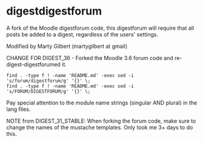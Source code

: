 digestdigestforum
===========

A fork of the Moodle digestforum code, this digestforum will require that all posts be added to a digest, 
regardless of the users' settings.

Modified by Marty Gilbert (martygilbert at gmail)

CHANGE FOR DIGEST_36 - Forked the Moodle 3.6 forum code and re-digest-digestforumed it. 

```
find . -type f ! -name 'README.md' -exec sed -i 's/forum/digestforum/g' '{}' \;
find . -type f ! -name 'README.md' -exec sed -i 's/FORUM/DIGESTFORUM/g' '{}' \;
```

Pay special attention to the module name strings (singular AND plural) in the lang files.

NOTE from DIGEST_31_STABLE:
When forking the forum code, make sure to change the names of the mustache templates. Only
took me 3+ days to do this. 
